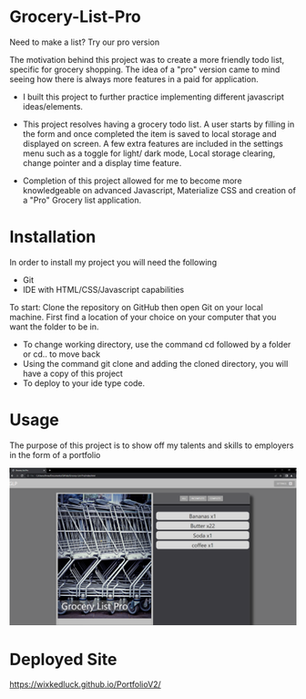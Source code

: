 # Grocery-List-Pro
Need to make a list?  Try our pro version 

The motivation behind this project was to create a more friendly todo list, specific for grocery shopping. The idea of a "pro" version came to mind seeing how there is always more features in a paid for application. 

- I built this project to further practice implementing different javascript ideas/elements. 

- This project resolves having a grocery todo list. A user starts by filling in the form and once completed the item is saved to local storage and displayed on screen. A few extra features are included in the settings menu such as a toggle for light/ dark mode, Local storage clearing, change pointer and a display time feature. 

- Completion of this project allowed for me to become more knowledgeable on advanced Javascript, Materialize CSS and creation of a "Pro" Grocery list application. 


# Installation
In order to install my project you will need the following

- Git
- IDE with HTML/CSS/Javascript capabilities 

To start: 
Clone the repository on GitHub then open Git on your local machine. First find a location of your choice on your computer that you want the folder to be in.
- To change working directory, use the command cd followed by a folder or cd.. to move back  
- Using the command git clone and adding the cloned directory, you will have a copy of this project
- To deploy to your ide type code. 

# Usage 
The purpose of this project is to show off my talents and skills to employers in the form of a portfolio  


![Grocery-List-Pro](./Assets/Images/Demo.PNG)



# Deployed Site
https://wixkedluck.github.io/PortfolioV2/



